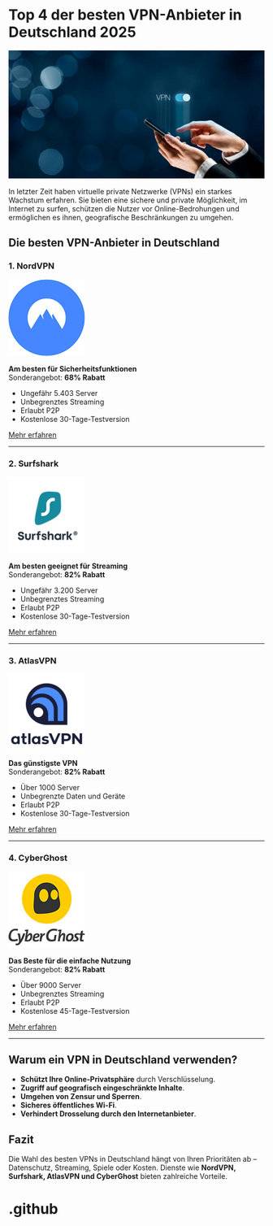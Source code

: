 # Top 4 der besten VPN-Anbieter in Deutschland 2025

![VPN Hauptbild](https://github.com/Bester-VPN/.github/blob/main/images/vpn-heder.jpg)

In letzter Zeit haben virtuelle private Netzwerke (VPNs) ein starkes Wachstum erfahren. Sie bieten eine sichere und private Möglichkeit, im Internet zu surfen, schützen die Nutzer vor Online-Bedrohungen und ermöglichen es ihnen, geografische Beschränkungen zu umgehen.

## Die besten VPN-Anbieter in Deutschland

### 1. NordVPN

![NordVPN Logo](https://github.com/Bester-VPN/.github/blob/main/images/nordvpn-logo.jpg)

**Am besten für Sicherheitsfunktionen**  
Sonderangebot: **68% Rabatt**  

- Ungefähr 5.403 Server  
- Unbegrenztes Streaming  
- Erlaubt P2P  
- Kostenlose 30-Tage-Testversion  

[Mehr erfahren](https://nordvpn.com/de/special/?utm_medium=affiliate&utm_term=&utm_content&utm_campaign=off15&utm_source=aff118656)

---

### 2. Surfshark

![Surfshark Logo](https://github.com/Bester-VPN/.github/blob/main/images/surfshark.jpg)

**Am besten geeignet für Streaming**  
Sonderangebot: **82% Rabatt**  

- Ungefähr 3.200 Server  
- Unbegrenztes Streaming  
- Erlaubt P2P  
- Kostenlose 30-Tage-Testversion  

[Mehr erfahren](https://surfshark.com/de/)

---

### 3. AtlasVPN

![AtlasVPN Logo](https://github.com/Bester-VPN/.github/blob/main/images/atlasvpn-logo.jpg)

**Das günstigste VPN**  
Sonderangebot: **82% Rabatt**  

- Über 1000 Server  
- Unbegrenzte Daten und Geräte  
- Erlaubt P2P  
- Kostenlose 30-Tage-Testversion  

[Mehr erfahren](https://atlasvpn.com/)

---

### 4. CyberGhost

![CyberGhost Logo](https://github.com/Bester-VPN/.github/blob/main/images/logo-cyberghost.jpg)

**Das Beste für die einfache Nutzung**  
Sonderangebot: **82% Rabatt**  

- Über 9000 Server  
- Unbegrenztes Streaming  
- Erlaubt P2P  
- Kostenlose 45-Tage-Testversion  

[Mehr erfahren](https://www.cyberghostvpn.com/)

---

## Warum ein VPN in Deutschland verwenden?

- **Schützt Ihre Online-Privatsphäre** durch Verschlüsselung.  
- **Zugriff auf geografisch eingeschränkte Inhalte**.  
- **Umgehen von Zensur und Sperren**.  
- **Sicheres öffentliches Wi-Fi**.  
- **Verhindert Drosselung durch den Internetanbieter**.  

## Fazit

Die Wahl des besten VPNs in Deutschland hängt von Ihren Prioritäten ab – Datenschutz, Streaming, Spiele oder Kosten. Dienste wie **NordVPN, Surfshark, AtlasVPN und CyberGhost** bieten zahlreiche Vorteile.



# .github
